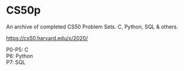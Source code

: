 # CS50p
An archive of completed CS50 Problem Sets. C, Python, SQL & others.

https://cs50.harvard.edu/x/2020/  

P0-P5: C  
P6: Python  
P7: SQL  
